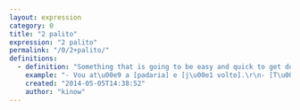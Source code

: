 ```yaml
---
layout: expression
category: 0
title: "2 palito"
expression: "2 palito"
permalink: "/0/2+palito/"
definitions:
  - definition: "Something that is going to be easy and quick to get done. You can use that to say that you will be right back, or that you won't take long doing something. The plural is not always correct, most of the time people say \"2 palito\", though when in chats it might be easier to find \"2 palitos\"."
    example: "- Vou at\u00e9 a [padaria] e [j\u00e1 volto].\r\n- [T\u00e1], mas n\u00e3o demora.\r\n- 2 palito [mano]"
    created: "2014-05-05T14:38:52"
    author: "kinow"
---
```

